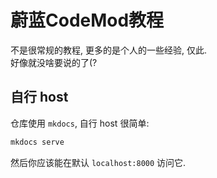 # 蔚蓝CodeMod教程

不是很常规的教程, 更多的是个人的一些经验, 仅此.  
好像就没啥要说的了(?

## 自行 host

仓库使用 `mkdocs`, 自行 host 很简单:
```sh
mkdocs serve
```
然后你应该能在默认 `localhost:8000` 访问它.
